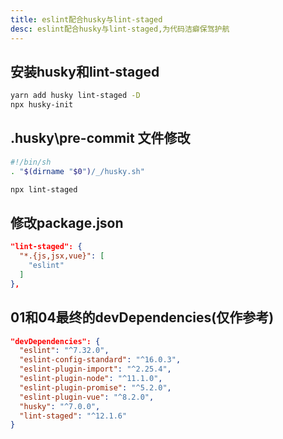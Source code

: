 ```yaml
---
title: eslint配合husky与lint-staged
desc: eslint配合husky与lint-staged,为代码洁癖保驾护航
---
```


## 安装husky和lint-staged

```sh
yarn add husky lint-staged -D
npx husky-init
```

## .husky\pre-commit 文件修改

```sh
#!/bin/sh
. "$(dirname "$0")/_/husky.sh"

npx lint-staged
```

## 修改package.json

```json
"lint-staged": {
  "*.{js,jsx,vue}": [
    "eslint"
  ]
},
```

## 01和04最终的devDependencies(仅作参考)

```json
"devDependencies": {
  "eslint": "^7.32.0",
  "eslint-config-standard": "^16.0.3",
  "eslint-plugin-import": "^2.25.4",
  "eslint-plugin-node": "^11.1.0",
  "eslint-plugin-promise": "^5.2.0",
  "eslint-plugin-vue": "^8.2.0",
  "husky": "^7.0.0",
  "lint-staged": "^12.1.6"
}
```

